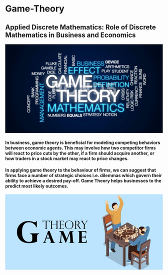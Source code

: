 # Game-Theory

## Applied Discrete Mathematics: Role of Discrete Mathematics in Business and Economics

![](https://github.com/rid17pawar/Game-Theory/blob/main/readmeImages/game_theory.jpg)


#### In business, game theory is beneficial for modeling competing behaviors between economic agents. This may involve how two competitor firms will react to price cuts by the other, if a firm should acquire another, or how traders in a stock market may react to price changes. 
#### In applying game theory to the behaviour of firms, we can suggest that firms face a number of strategic choices i.e. dilemmas which govern their ability to achieve a desired pay-off. Game Theory helps businesses to the predict most likely outcomes.

![](https://github.com/rid17pawar/Game-Theory/blob/main/readmeImages/game_theory2.jpg)
